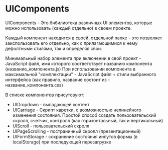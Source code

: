 # UIComponents

UIComponents - Это бибилиотека различных UI элементов, которые можно использовать (каждый отдельно) в своем проекте.

Каждый компонент находится в своей, отдельной папке - это позволяет заиспользовать его отдельно, как с прилагающимися к нему дефолтными стилями, так и определяя свои.

Минимальный набор элемента при включении в свой проект - JavaScript файл, имя которого соответствует названию компонента (название_компонента.js)
При использовании компонента в максимальной "комплектации" - JavaScript файл + стили выбранного интерфейса (как правило, название состоит из - название_компонента.css)

В списке компонентов присутсвуют:

- UIDropdown - выпадающей контент
- UICarriage - Скрипт каретки, с возможностью нелинейного изменения состояния. Простой способ создать пользовательский скролл, счетчик, контролл (как горизонтальный, так и вертикальный)
- UIScroll - пользовательский скролл
- UIPageScrolling - постраничный скролл (презентационный)
- UIFormStorage - сохранение состояния инпутов формы (в localStorage) при последующей перезагрузке